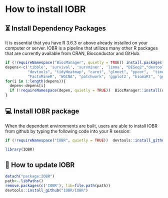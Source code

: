 
# **How to install IOBR**

## ⏳ Install Dependency Packages

It is essential that you have R 3.6.3 or above already installed on your computer or server. IOBR is a pipeline that utilizes many other R packages that are currently available from CRAN, Bioconductor and GitHub.


```r
if (!requireNamespace("BiocManager", quietly = TRUE)) install.packages("BiocManager")
depens<-c('tibble', 'survival', 'survminer', 'limma', "DESeq2","devtools", 'limSolve', 'GSVA', 'e1071', 'preprocessCore', 
          "devtools", "tidyHeatmap", "caret", "glmnet", "ppcor",  "timeROC", "pracma", "factoextra", 
          "FactoMineR", "WGCNA", "patchwork", 'ggplot2', "biomaRt", 'ggpubr', "PMCMRplus")
for(i in 1:length(depens)){
  depen<-depens[i]
  if (!requireNamespace(depen, quietly = TRUE))  BiocManager::install(depen,update = FALSE)
}
```

## 💻 Install IOBR package

When the dependent environments are built, users are able to install IOBR from github by typing the following code into your R session:

```r
if (!requireNamespace("IOBR", quietly = TRUE))  devtools::install_github("IOBR/IOBR")

library(IOBR)
```


## 📍 How to update IOBR

```r
detach("package:IOBR")
path<-.libPaths()
remove.packages(c('IOBR'), lib=file.path(path))
devtools::install_github("IOBR/IOBR")
```
